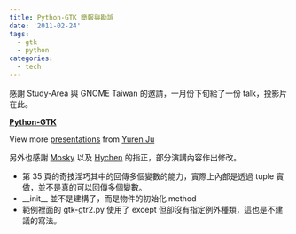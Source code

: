 ```yaml
---
title: Python-GTK 簡報與勘誤
date: '2011-02-24'
tags:
  - gtk
  - python
categories:
  - tech
---
```

感謝 Study-Area 與 GNOME Taiwan 的邀請，一月份下旬給了一份 talk，投影片在此。  
  

**[Python-GTK](http://www.slideshare.net/yurenju/python-gtk "Python-GTK")** 

View more [presentations](http://www.slideshare.net/) from [Yuren Ju](http://www.slideshare.net/yurenju)

另外也感謝 [Mosky](http://mosky.tw/) 以及 [Hychen](http://hychen.wuweig.org/) 的指正，部分演講內容作出修改。  
  

*   第 35 頁的奇技淫巧其中的回傳多個變數的能力，實際上內部是透過 tuple 實做，並不是真的可以回傳多個變數。
*   \_\_init\_\_ 並不是建構子，而是物件的初始化 method
*   範例裡面的 gtk-gtr2.py 使用了 except 但卻沒有指定例外種類，這也是不建議的寫法。